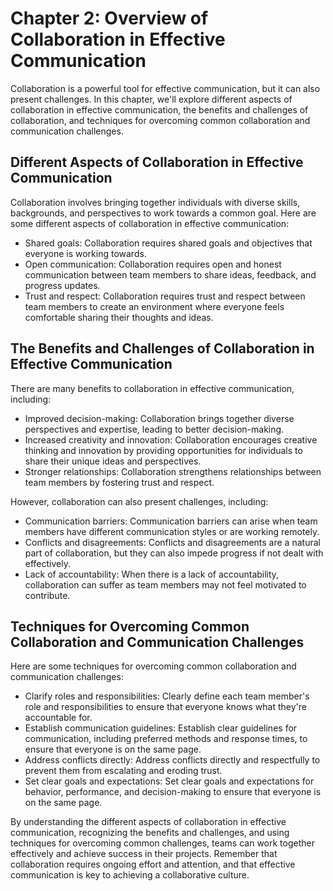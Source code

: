 Chapter 2: Overview of Collaboration in Effective Communication
===============================================================

Collaboration is a powerful tool for effective communication, but it can also present challenges. In this chapter, we'll explore different aspects of collaboration in effective communication, the benefits and challenges of collaboration, and techniques for overcoming common collaboration and communication challenges.

Different Aspects of Collaboration in Effective Communication
-------------------------------------------------------------

Collaboration involves bringing together individuals with diverse skills, backgrounds, and perspectives to work towards a common goal. Here are some different aspects of collaboration in effective communication:

* Shared goals: Collaboration requires shared goals and objectives that everyone is working towards.
* Open communication: Collaboration requires open and honest communication between team members to share ideas, feedback, and progress updates.
* Trust and respect: Collaboration requires trust and respect between team members to create an environment where everyone feels comfortable sharing their thoughts and ideas.

The Benefits and Challenges of Collaboration in Effective Communication
-----------------------------------------------------------------------

There are many benefits to collaboration in effective communication, including:

* Improved decision-making: Collaboration brings together diverse perspectives and expertise, leading to better decision-making.
* Increased creativity and innovation: Collaboration encourages creative thinking and innovation by providing opportunities for individuals to share their unique ideas and perspectives.
* Stronger relationships: Collaboration strengthens relationships between team members by fostering trust and respect.

However, collaboration can also present challenges, including:

* Communication barriers: Communication barriers can arise when team members have different communication styles or are working remotely.
* Conflicts and disagreements: Conflicts and disagreements are a natural part of collaboration, but they can also impede progress if not dealt with effectively.
* Lack of accountability: When there is a lack of accountability, collaboration can suffer as team members may not feel motivated to contribute.

Techniques for Overcoming Common Collaboration and Communication Challenges
---------------------------------------------------------------------------

Here are some techniques for overcoming common collaboration and communication challenges:

* Clarify roles and responsibilities: Clearly define each team member's role and responsibilities to ensure that everyone knows what they're accountable for.
* Establish communication guidelines: Establish clear guidelines for communication, including preferred methods and response times, to ensure that everyone is on the same page.
* Address conflicts directly: Address conflicts directly and respectfully to prevent them from escalating and eroding trust.
* Set clear goals and expectations: Set clear goals and expectations for behavior, performance, and decision-making to ensure that everyone is on the same page.

By understanding the different aspects of collaboration in effective communication, recognizing the benefits and challenges, and using techniques for overcoming common challenges, teams can work together effectively and achieve success in their projects. Remember that collaboration requires ongoing effort and attention, and that effective communication is key to achieving a collaborative culture.
